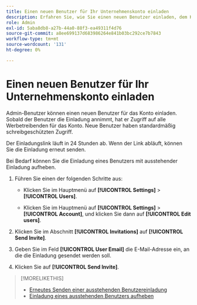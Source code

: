 ```yaml
---
title: Einen neuen Benutzer für Ihr Unternehmenskonto einladen
description: Erfahren Sie, wie Sie einen neuen Benutzer einladen, dem Konto beizutreten.
role: Admin
exl-id: 5aba8db8-a27b-44a0-88f3-ea49311f4d76
source-git-commit: a8ee699137d683986264e841b03bc292ce7b7843
workflow-type: tm+mt
source-wordcount: '131'
ht-degree: 0%

---
```


# Einen neuen Benutzer für Ihr Unternehmenskonto einladen

Admin-Benutzer können einen neuen Benutzer für das Konto einladen. Sobald der Benutzer die Einladung annimmt, hat er Zugriff auf alle Werbetreibenden für das Konto. Neue Benutzer haben standardmäßig schreibgeschützten Zugriff.

Der Einladungslink läuft in 24 Stunden ab. Wenn der Link abläuft, können Sie die Einladung erneut senden.

Bei Bedarf können Sie die Einladung eines Benutzers mit ausstehender Einladung aufheben.

1. Führen Sie einen der folgenden Schritte aus:

   * Klicken Sie im Hauptmenü auf **[!UICONTROL Settings]** > **[!UICONTROL Users]**.

   * Klicken Sie im Hauptmenü auf **[!UICONTROL Settings]** > **[!UICONTROL Account]**, und klicken Sie dann auf **[!UICONTROL Edit users]**.

1. Klicken Sie im Abschnitt **[!UICONTROL Invitations]** auf **[!UICONTROL Send Invite]**.

1. Geben Sie im Feld **[!UICONTROL User Email]** die E-Mail-Adresse ein, an die die Einladung gesendet werden soll.

1. Klicken Sie auf **[!UICONTROL Send Invite]**.

>[!MORELIKETHIS]
>
>* [Erneutes Senden einer ausstehenden Benutzereinladung](user-resend-invite.md)
>* [Einladung eines ausstehenden Benutzers aufheben](user-uninvite.md)

<!-- >* [Edit User Permissions or Delete a User](user-edit.md) -->
